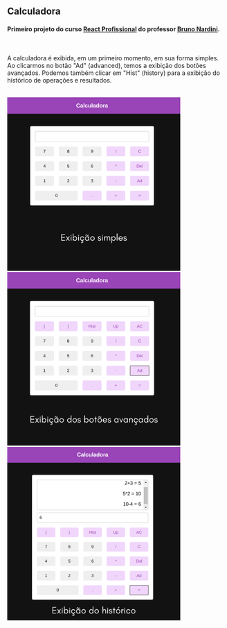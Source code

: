 ## Calculadora

#### Primeiro projeto do curso [React Profissional](https://www.udemy.com/course/react-redux-profissional/) do professor [Bruno Nardini](https://www.linkedin.com/in/brunonardini/).
<br/>

A calculadora é exibida, em um primeiro momento, em sua forma simples. Ao clicarmos no botão "Ad" (advanced), temos a exibição dos botões avançados. Podemos também clicar em "Hist" (history) para a exibição do histórico de operações e resultados.

<br/>

<img src="src/images/calc-exib-simples.png" alt="calculadora exibição simples" width="400"/>
<img src="src/images/calc-exib-avancada.png" alt="calculadora exibição avançada" width="400"/>
<img src="src/images/calc-exib-historico.png" alt="calculadora exibição do histórico" width="400"/>